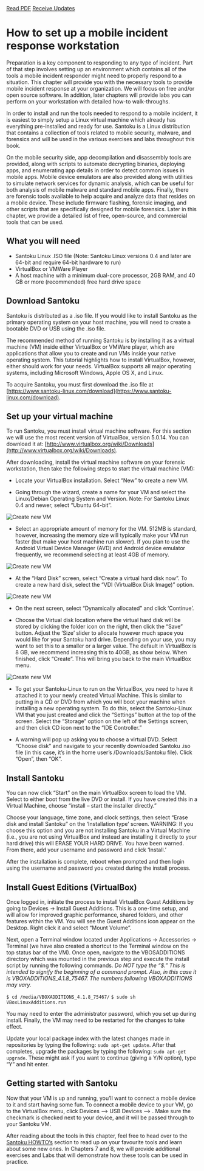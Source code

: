 <div class="cta-banner">
  <a class="cta-banner-pdf" href="https://info.nowsecure.com/IRforAndroidandiOS_PDFRequest.html">Read PDF<i class="fa fa-file-pdf-o"></i></a>
  <a class="cta-banner-update" href="https://info.nowsecure.com/IRforAndroidandiOS_Updates.html">Receive Updates<i class="fa fa-bell-o"></i></a>
</div>

# How to set up a mobile incident response workstation

Preparation is a key component to responding to any type of incident. Part of that step involves setting up an environment which contains all of the tools a mobile incident responder might need to properly respond to a situation. This chapter will provide you with the necessary tools to provide mobile incident response at your organization. We will focus on free and/or open source software. In addition, later chapters will provide labs you can perform on your workstation with detailed how-to walk-throughs.

In order to install and run the tools needed to respond to a mobile incident, it is easiest to simply setup a Linux virtual machine which already has everything pre-installed and ready for use. Santoku is a Linux distribution that contains a collection of tools related to mobile security, malware, and forensics and will be used in the various exercises and labs throughout this book.  

On the mobile security side, app decompilation and disassembly tools are provided, along with scripts to automate decrypting binaries, deploying apps, and enumerating app details in order to detect common issues in mobile apps. Mobile device emulators are also provided along with utilities to simulate network services for dynamic analysis, which can be useful for both analysis of mobile malware and standard mobile apps. Finally, there are forensic tools available to help acquire and analyze data that resides on a mobile device. These include firmware flashing, forensic imaging, and other scripts that are specifically designed for mobile forensics. Later in this chapter, we provide a detailed list of free, open-source, and commercial tools that can be used.

## What you will need
* Santoku Linux .ISO file (Note: Santoku Linux versions 0.4 and later are 64-bit and require 64-bit hardware to run)
* VirtualBox or VMWare Player
* A host machine with a minimum dual-core processor, 2GB RAM, and 40 GB or more (recommended) free hard drive space


## Download Santoku
Santoku is distributed as a .iso file. If you would like to install Santoku as the primary operating system on your host machine, you will need to create a bootable DVD or USB using the .iso file.

The recommended method of running Santoku is by installing it as a virtual machine (VM) inside either VirtualBox or VMWare player, which are applications that allow you to create and run VMs inside your native operating system. This tutorial highlights how to install VirtualBox, however, either should work for your needs. VirtualBox supports all major operating systems, including Microsoft Windows, Apple OS X, and Linux.

To acquire Santoku, you must first download the .iso file at [https://www.santoku-linux.com/download](https://www.santoku-linux.com/download).

## Set up your virtual machine
To run Santoku, you must install virtual machine software. For this section we will use the most recent version of VirtualBox, version 5.0.14. You can download it at: [http://www.virtualbox.org/wiki/Downloads](http://www.virtualbox.org/wiki/Downloads).

After downloading, install the virtual machine software on your forensic workstation, then take the following steps to start the virtual machine (VM):

* Locate your VirtualBox installation. Select “New” to create a new VM.

* Going through the wizard, create a name for your VM and select the Linux/Debian Operating System and Version. Note: For Santoku Linux 0.4 and newer, select “Ubuntu 64-bit”. 

![Create new VM](../assets/tools-newvm.1.png)

* Select an appropriate amount of memory for the VM. 512MB is standard, however, increasing the memory size will typically make your VM run faster (but make your host machine run slower). If you plan to use the Android Virtual Device Manager (AVD) and Android device emulator frequently, we recommend selecting at least 4GB of memory.

![Create new VM](../assets/tools-memory.2.png)

* At the “Hard Disk” screen, select “Create a virtual hard disk now”. To create a new hard disk, select the “VDI (VirtualBox Disk Image)” option.

![Create new VM](../assets/tools-harddisk.3.png)

* On the next screen, select “Dynamically allocated” and click ‘Continue’.

* Choose the Virtual disk location where the virtual hard disk will be stored by clicking the folder icon on the right, then click the “Save” button. Adjust the ‘Size’ slider to allocate however much space you would like for your Santoku hard drive. Depending on your use, you may want to set this to a smaller or a larger value. The default in VirtualBox is 8 GB, we recommend increasing this to 40GB, as show below. When finished, click “Create”. This will bring you back to the main VirtualBox menu.

![Create new VM](../assets/tools-create.4.png)

* To get your Santoku-Linux to run on the VirtualBox, you need to have it attached it to your newly created Virtual Machine. This is similar to putting in a CD or DVD from which you will boot your machine when installing a new operating system. To do this, select the Santoku-Linux VM that you just created and click the “Settings” button at the top of the screen. Select the “Storage” option on the left of the Settings screen, and then click CD icon next to the “IDE Controller.”

* A warning will pop up asking you to choose a virtual DVD. Select “Choose disk” and navigate to your recently downloaded Santoku .iso file (in this case, it’s in the home user’s /Downloads/Santoku file). Click “Open”, then “OK”.

## Install Santoku
You can now click “Start” on the main VirtualBox screen to load the VM. Select to either boot from the live DVD or install. If you have created this in a Virtual Machine, choose “install – start the installer directly.”

Choose your language, time zone, and clock settings, then select “Erase disk and install Santoku” on the ‘Installation type’ screen. WARNING: If you choose this option and you are not installing Santoku in a Virtual Machine (i.e., you are not using VirtualBox and instead are installing it directly to your hard drive) this will ERASE YOUR HARD DRIVE. You have been warned. From there, add your username and password and click ‘Install.’

After the installation is complete, reboot when prompted and then login using the username and password you created during the install process.

## Install Guest Editions (VirtualBox)
Once logged in, initiate the process to install VirtualBox Guest Additions by going to Devices -> Install Guest Additions. This is a one-time setup, and will allow for improved graphic performance, shared folders, and other features within the VM. You will see the Guest Additions icon appear on the Desktop. Right click it and select “Mount Volume”.

Next, open a Terminal window located under Applications -> Accessories -> Terminal (we have also created a shortcut to the Terminal window on the top status bar of the VM). Once open, navigate to the VBOSADDITIONS directory which was mounted in the previous step and execute the install script by running the following commands. *Do NOT type the “$.” This is intended to signify the beginning of a command prompt. Also, in this case it is VBOXADDITIONS_4.1.8_75467. The numbers following VBOXADDITIONS may vary.*

`$ cd /media/VBOXADDITIONS_4.1.8_75467/`
`$ sudo sh VBoxLinuxAdditions.run`

You may need to enter the administrator password, which you set up during install. Finally, the VM may need to be restarted for the changes to take effect.

Update your local package index with the latest changes made in repositories by typing the following: `sudo apt-get update`. After that completes, upgrade the packages by typing the following: `sudo apt-get upgrade`. These might ask if you want to continue (giving a Y/N option), type “Y” and hit enter.

## Getting started with Santoku
Now that your VM is up and running, you’ll want to connect a mobile device to it and start having some fun. To connect a mobile device to your VM, go to the VirtualBox menu, click Devices –> USB Devices –> <Your Device>. Make sure the checkmark is checked next to your device, and it will be passed through to your Santoku VM.

After reading about the tools in this chapter, feel free to head over to the [Santoku HOWTO’s](https://santoku-linux.com/howtos/) section to read up on your favourite tools and learn about some new ones. In Chapters 7 and 8, we will provide additional exercises and Labs that will demonstrate how these tools can be used in practice.
